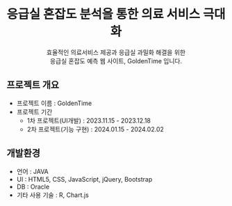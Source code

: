 # <center> 응급실 혼잡도 분석을 통한 의료 서비스 극대화 </center>
<center>효율적인 의료서비스 제공과 응급실 과밀화 해결을 위한<br></center>   
<center>응급실 혼잡도 예측 웹 사이트, GoldenTime 입니다.</center>

   
## 프로젝트 개요
* 프로젝트 이름 : GoldenTime
* 프로젝트 기간
  + 1차 프로젝트(UI개발) : 2023.11.15 - 2023.12.18
  + 2차 프로젝트(기능 구현) : 2024.01.15 - 2024.02.02

   
## 개발환경
* 언어 : JAVA
* UI : HTML5, CSS, JavaScript, jQuery, Bootstrap
* DB : Oracle
* 기타 사용 기술 : R, Chart.js
